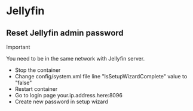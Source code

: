 # Jellyfin

## Reset Jellyfin admin password

> [!IMPORTANT]
> You need to be in the same network with Jellyfin server.

- Stop the container
- Change config/system.xml file line "IsSetupWizardComplete" value to "false"
- Restart container
- Go to login page your.ip.address.here:8096
- Create new password in setup wizard
